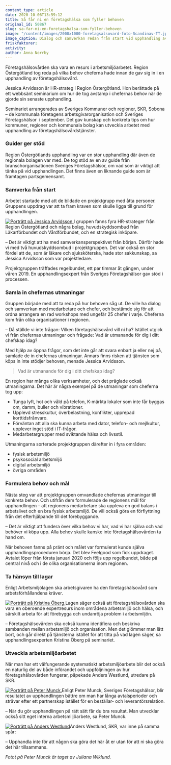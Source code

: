 ```yaml
---
content_type: article
date: 2020-10-06T13:59:12
title: Så får ni en företagshälsa som fyller behoven
original_id: 50867
slug: sa-far-ni-en-foretagshalsa-som-fyller-behoven
image: "/content/images/2000x1000-foretagsalsovard-foto-Scandinav-TT.jpg"
image_caption: Dialog och samverkan redan från start vid upphandling av företagshälsovård. Det är receptet för att få en företagshälsovård som fyller behoven, stöttar och arbetar förebyggande.
friskfaktorer:
activity:
author: Anna Norrby
---
```


Företagshälsovården ska vara en resurs i arbetsmiljöarbetet. Region Östergötland tog reda på vilka behov cheferna hade innan de gav sig in i en upphandling av företagshälsovård.

Jessica Arvidsson är HR-strateg i Region Östergötland. Hon berättade på ett webbsänt seminarium om hur de tog avstamp i chefernas behov när de gjorde sin senaste upphandling.

Seminariet arrangerades av Sveriges Kommuner och regioner, SKR, Sobona – de kommunala företagens arbetsgivarorganisation och Sveriges Företagshälsor  i september. Det gav kunskap och konkreta tips om hur kommuner, regioner och kommunala bolag kan utveckla arbetet med upphandling av företagshälsovårdstjänster.

### Guider ger stöd

Region Östergötlands upphandling var en stor upphandling där även de regionala bolagen var med. De tog stöd av en av guide från branschorganisationen Sveriges Företagshälsor, om vad som är viktigt att tänka på vid upphandlingen. Det finns även en liknande guide som är framtagen partsgemensamt.

### Samverka från start

Arbetet startade med att de bildade en projektgrupp med åtta personer. Gruppens uppdrag var att ta fram kraven som skulle ligga till grund för upphandlingen.

[![Porträtt på Jessica Arvidsson.](https://www.suntarbetsliv.se/wp-content/uploads/2020/10/200x220-jessica-arvidsson.jpg)](https://www.suntarbetsliv.se/wp-content/uploads/2020/10/200x220-jessica-arvidsson.jpg)I gruppen fanns fyra HR-strateger från Region Östergötland och några bolag, huvudskyddsombud från Läkarförbundet och Vårdförbundet, och en strategisk inköpare.

– Det är viktigt att ha med samverkansperspektivet från början. Därför hade vi med två huvudskyddsombud i projektgruppen. Det var också en stor fördel att de, som är läkare och sjuksköterska, hade stor sakkunskap, sa Jessica Arvidsson som var projektledare.

Projektgruppen träffades regelbundet, ett par timmar åt gången, under våren 2019. En upphandlingsexpert från Sveriges Företagshälsor gav stöd i processen.

### Samla in chefernas utmaningar

Gruppen började med att ta reda på hur behoven såg ut. De ville ha dialog och samverkan med medarbetare och chefer, och bestämde sig för att ordna arrangera en rad workshops med ungefär 25 chefer i varje. Cheferna kom från olika organisationer i regionen.

– Då ställde vi inte frågan: Vilken företagshälsovård vill ni ha? Istället utgick vi från chefernas utmaningar och frågade: Vad är utmanande för dig i ditt chefskap idag?

Med hjälp av öppna frågor, som det inte går att svara enbart ja eller nej på, samlade de in chefernas utmaningar. Annars finns risken att tjänsten som köps in inte stödjer behoven, menade Jessica Arvidsson.

> Vad är utmanande för dig i ditt chefskap idag?

En region har många olika verksamheter, och det präglade också utmaningarna. Det här är några exempel på de utmaningar som cheferna tog upp:

- Tunga lyft, hot och våld på telefon, K-märkta lokaler som inte får byggas om, damm, buller och vibrationer.
- Upplevd stresskultur, överbelastning, konflikter, upprepad korttidsfrånvaro.
- Förväntan att alla ska kunna arbeta med dator, telefon- och mejlkultur, upplever inget stöd i IT-frågor.
- Medarbetargrupper med sviktande hälsa och livsstil.

Utmaningarna sorterade projektgruppen därefter in i fyra områden:

- fysisk arbetsmiljö
- psykosocial arbetsmiljö
- digital arbetsmiljö
- övriga områden

### Formulera behov och mål

Nästa steg var att projektgruppen omvandlade chefernas utmaningar till konkreta behov. Och utifrån dem formulerade de regionens mål för upphandlingen – att regionens medarbetare ska uppleva en god balans i arbetslivet och en bra fysisk arbetsmiljö. De vill också göra en förflyttning från det efterhjälpande till det förebyggande.

– Det är viktigt att fundera över vilka behov vi har, vad vi har själva och vad behöver vi köpa upp. Alla behov skulle kanske inte företagshälsovården ta hand om.

När behoven fanns på pränt och målet var formulerat kunde själva upphandlingsproceduren börja. Det blev Feelgood som fick uppdraget. Avtalet löper från första januari 2020 och följs upp regelbundet, både på central nivå och i de olika organisationerna inom regionen.

### Ta hänsyn till lagar

Enligt Arbetsmiljölagen ska arbetsgivaren ha den företagshälsovård som arbetsförhållandena kräver.

[![Porträtt på Kristina Öberg.](https://www.suntarbetsliv.se/wp-content/uploads/2020/10/200x220-kristina-oberg.jpg)](https://www.suntarbetsliv.se/wp-content/uploads/2020/10/200x220-kristina-oberg.jpg)Lagen säger också att företagshälsovården ska vara en oberoende expertresurs inom områdena arbetsmiljö och hälsa, och särskilt arbeta för att förebygga och undanröja problem i arbetsmiljön.

– Företagshälsovården ska också kunna identifiera och beskriva sambanden mellan arbetsmiljö och organisation. Men det glömmer man lätt bort, och går direkt på tjänsterna istället för att titta på vad lagen säger, sa upphandlingsexperten Kristina Öberg på seminariet.

### Utveckla arbetsmiljöarbetet

När man har ett välfungerande systematiskt arbetsmiljöarbete blir det också en naturlig del av både införandet och uppföljningen av hur företagshälsovården fungerar, påpekade Anders Westlund, utredare på SKR.

[![Porträtt på Peter Munck.](https://www.suntarbetsliv.se/wp-content/uploads/2020/10/200x220-peter-munck-foto-juliana-wiklund.jpg)](https://www.suntarbetsliv.se/wp-content/uploads/2020/10/200x220-peter-munck-foto-juliana-wiklund.jpg)Enligt Peter Munck, Sveriges Företagshälsor, blir resultatet av upphandlingen bättre om man har långa avtalsperioder och strävar efter ett partnerskap istället för en beställar- och leverantörsrelation.

– När du gör upphandlingen på rätt sätt får du bra resultat. Man utvecklar också sitt eget interna arbetsmiljöarbete, sa Peter Munck.

[![Porträtt på Anders Westlund](https://www.suntarbetsliv.se/wp-content/uploads/2019/08/200x220-anders-westlund-foto-skl.jpg)](https://www.suntarbetsliv.se/wp-content/uploads/2019/08/200x220-anders-westlund-foto-skl.jpg)Anders Westlund, SKR, var inne på samma spår:

– Upphandla inte för att någon ska göra det här åt er utan för att ni ska göra det här tillsammans.

_Fotot på Peter Munck är taget av Juliana Wiklund._
